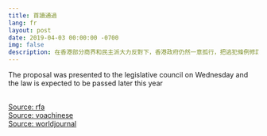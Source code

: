 ```yaml
---
title: 首讀通過
lang: fr
layout: post
date: 2019-04-03 00:00:00 -0700
img: false
description: 在香港部分商界和民主派大力反對下，香港政府仍然一意孤行，把逃犯條例修訂草案提交香港立法會審議。
---
```


The proposal was presented to the legislative council on Wednesday and the law is expected to be passed later this year

<br>[Source: rfa](https://www.rfa.org/mandarin/yataibaodao/gangtai/gf1-04032019093729.html)
<br>[Source: voachinese](https://www.voachinese.com/a/HK-Introduces-Revised-Extradition-Laws-20190403/4860139.html)
<br>[Source: worldjournal](https://www.worldjournal.com/6212862/article-%E9%80%83%E7%8A%AF%E6%A2%9D%E4%BE%8B%E9%A6%96%E8%AE%80-%E5%A4%A7%E5%BE%8B%E5%B8%AB%E5%85%AC%E6%9C%83%EF%BC%9A%E8%A3%9C%E6%BC%8F%E6%98%AF%E8%AA%A4%E5%B0%8E-%E5%88%AA%E7%BD%AA%E5%B1%AC%E5%81%87%E8%B1%A1/)